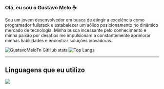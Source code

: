 ### Olá, eu sou o Gustavo Melo ☕
<p width = "40">Sou um jovem desenvolvedor em busca de atingir a excelência como programador fullstack e estabelecer um sólido posicionamento no dinâmico mercado de tecnologia.
  Minha busca incessante pelo conhecimento e minha paixão por desafios me impulsionam a constantemente aprimorar minhas habilidades e encontrar soluções inovadoras.</p>

![GustavoMeloFn GitHub stats](https://github-readme-stats.vercel.app/api?username=GustavoMeloFn&show_icons=true&theme=dark)
![Top Langs](https://github-readme-stats.vercel.app/api/top-langs/?username=GustavoMeloFn&layout=compact&theme=dark)

<hr>


<h2>Linguagens que eu utilizo</h2>
<img src="https://skillicons.dev/icons?i=git,html,css,js,react,java,mysql,python" />
